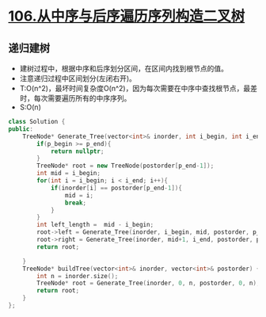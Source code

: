 # [106.从中序与后序遍历序列构造二叉树](https://leetcode-cn.com/problems/construct-binary-tree-from-inorder-and-postorder-traversal/)

## 递归建树
+ 建树过程中，根据中序和后序划分区间，在区间内找到根节点的值。
+ 注意递归过程中区间划分(左闭右开)。
+ T:O(n^2)，最坏时间复杂度O(n^2)，因为每次需要在中序中查找根节点，最差时，每次需要遍历所有的中序序列。
+ S:O(n)

``` cpp
class Solution {
public:
    TreeNode* Generate_Tree(vector<int>& inorder, int i_begin, int i_end, vector<int>& postorder, int p_begin, int p_end){
        if(p_begin >= p_end){
            return nullptr;
        }
        TreeNode* root = new TreeNode(postorder[p_end-1]);
        int mid = i_begin;
        for(int i = i_begin; i < i_end; i++){
            if(inorder[i] == postorder[p_end-1]){
                mid = i;
                break;
            }
        }
        int left_length =  mid - i_begin;
        root->left = Generate_Tree(inorder, i_begin, mid, postorder, p_begin, p_begin + left_length);
        root->right = Generate_Tree(inorder, mid+1, i_end, postorder, p_begin + left_length, p_end-1);
        return root;

    }
    TreeNode* buildTree(vector<int>& inorder, vector<int>& postorder) {
        int n = inorder.size();
        TreeNode* root = Generate_Tree(inorder, 0, n, postorder, 0, n);
        return root;
    }
};
```